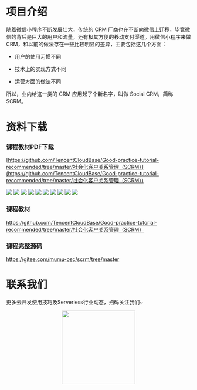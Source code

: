 # 项目介绍
随着微信小程序不断发展壮大，传统的 CRM 厂商也在不断向微信上迁移，毕竟微信的背后是巨大的用户和流量，还有极其方便的移动支付渠道。用微信小程序来做CRM，和以前的做法存在一些比较明显的差异，主要包括这几个方面：

- 用户的使用习惯不同

- 技术上的实现方式不同

- 运营方面的做法不同

所以，业内给这一类的 CRM 应用起了个新名字，叫做 Social CRM，简称 SCRM。

# 资料下载
### 课程教材PDF下载

[https://github.com/TencentCloudBase/Good-practice-tutorial-recommended/tree/master/社会化客户关系管理（SCRM）](https://github.com/TencentCloudBase/Good-practice-tutorial-recommended/tree/master/社会化客户关系管理（SCRM）)

![](https://puui.qpic.cn/vupload/0/1568791595153_bu0gmgs3i6j.png/0)
![](https://puui.qpic.cn/vupload/0/1568791713978_whdrosnp3k.png/0)
![](https://puui.qpic.cn/vupload/0/1568791792831_kjr0hwc0qm.png/0)
![](https://puui.qpic.cn/vupload/0/1568791911632_w2j7aexxaw.png/0)
![](https://puui.qpic.cn/vupload/0/1568791989057_ak263n4692a.png/0)
![](https://puui.qpic.cn/vupload/0/1568792055884_giatsmyn9id.png/0)
![](https://puui.qpic.cn/vupload/0/1568792124716_t75snvf2t3.png/0)
![](https://puui.qpic.cn/vupload/0/1568792251313_emjbxwikfvg.png/0)
![](https://puui.qpic.cn/vupload/0/1568792318013_2p6xeoua37i.png/0)
![](https://puui.qpic.cn/vupload/0/1568792380142_yms0j892dqc.png/0)

### 课程教材

https://github.com/TencentCloudBase/Good-practice-tutorial-recommended/tree/master/社会化客户关系管理（SCRM）

### 课程完整源码

https://gitee.com/mumu-osc/scrm/tree/master

# 联系我们
更多云开发使用技巧及Serverless行业动态，扫码关注我们~
<p align="center">
    <img src="https://puui.qpic.cn/vupload/0/20190603_1559545575934_lettsbvkvdn.jpeg/0" width="200px">
</p>
